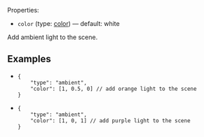 Properties:
- `color` (type: [color](/mathics-threejs-backend/types/color)) — default: white

Add ambient light to the scene.

## Examples
- ```jsonc
  {
      "type": "ambient",
      "color": [1, 0.5, 0] // add orange light to the scene
  }
  ```
  <div class='center' id='graphics-container-1'></div>
  <script>
      drawGraphics3d(
          document.getElementById('graphics-container-1'),
          {
              elements: [
                  {
                      type: 'sphere',
                      color: [1, 1, 1],
                      coords: [
                          [[0, 0, 0]]
                      ],
                      radius: 1
                  }
              ],
              lighting: [
                  {
                      type: 'ambient',
                      color: [1, 0.5, 0] // add orange light to the scene
                  }
              ],
              viewpoint: [1.3, -2.4, 2]
          }
      );
  </script>
- ```jsonc
  {
      "type": "ambient",
      "color": [1, 0, 1] // add purple light to the scene
  }
  ```
  <div class='center' id='graphics-container-2'></div>
  <script>
      drawGraphics3d(
          document.getElementById('graphics-container-2'),
          {
              elements: [
                  {
                      type: 'cuboid',
                      color: [1, 1, 1],
                      coords: [
                          [[0, 0, 0]],
                          [[1, 1, 1]]
                      ]
                  }
              ],
              lighting: [
                  {
                      type: 'ambient',
                      color: [1, 0, 1] // add purple light to the scene
                  }
              ],
              viewpoint: [1.3, -2.4, 2]
          }
      );
  </script>
